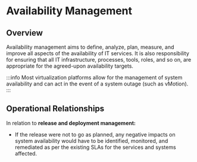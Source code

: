 # Availability Management

## Overview

Availability management aims to define, analyze, plan, measure, and improve all aspects of the availability of IT services. It is also responsibility for ensuring that all IT infrastructure, processes, tools, roles, and so on, are appropriate for the agreed-upon availability targets.

:::info
Most virtualization platforms allow for the management of system availability and can act in the event of a system outage \(such as vMotion\).
:::

## Operational Relationships

In relation to **release and deployment management:**

- If the release were not to go as planned, any negative impacts on system availability would have to be identified, monitored, and remediated as per the existing SLAs for the services and systems affected.